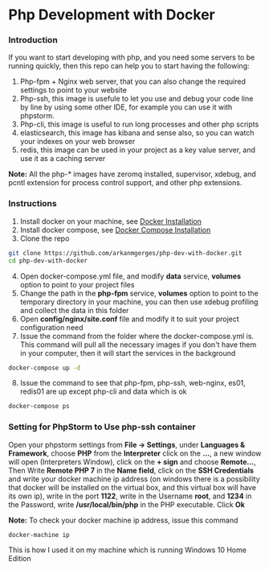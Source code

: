 # Php Development with Docker
### Introduction
If you want to start developing with php, and you need some servers to be running quickly, then this repo can help you to start having the following:

1. Php-fpm + Nginx web server, that you can also change the required settings to point to your website
2. Php-ssh, this image is usefule to let you use and debug your code line by line by using some other IDE, for example you can use it with phpstorm.
3. Php-cli, this image is useful to run long processes and other php scripts
4. elasticsearch, this image has kibana and sense also, so you can watch your indexes on your web browser
5. redis, this image can be used in your project as a key value server, and use it as a caching server

**Note:**
All the php-* images have zeromq installed, supervisor, xdebug, and pcntl extension for process control support, and other php extensions.

### Instructions
1. Install docker on your machine, see [Docker Installation](https://docs.docker.com/engine/installation/)
2. Install docker compose, see [Docker Compose Installation](https://docs.docker.com/compose/install/)
3. Clone the repo 
 ```sh
 git clone https://github.com/arkanmgerges/php-dev-with-docker.git
 cd php-dev-with-docker 
 ```
4. Open docker-compose.yml file, and modify **data** service, **volumes** option to point to your project files
5. Change the path in the **php-fpm** service, **volumes** option to point to the temporary directory in your machine, you can then use xdebug profiling and collect the data in this folder
6. Open **config/nginx/site.conf** file and modify it to suit your project configuration need
7. Issue the command from the folder where the docker-compose.yml is. This command will pull all the necessary images if you don't have them in your computer, then it will start the services in the background
 ```sh
 docker-compose up -d
 ```
8. Issue the command to see that php-fpm, php-ssh, web-nginx, es01, redis01 are up except php-cli and data which is ok
 ```sh
 docker-compose ps
 ```

### Setting for PhpStorm to Use php-ssh container
Open your phpstorm settings from **File -> Settings**, under **Languages & Framework**, choose **PHP**
from the **Interpreter** click on the **...**, a new window will open (Interpreters Window), click on the **+ sign** and
choose **Remote...**, Then Write **Remote PHP 7** in the **Name field**, click on the **SSH Credentials** and write your docker machine ip address (on windows there is a possibility that docker will be installed on the virtual box, and this virtual box will have its own ip), write in the port **1122**, write in the Username **root**, and **1234** in the Password, write **/usr/local/bin/php** in the PHP executable. Click **Ok**

**Note:** To check your docker machine ip address, issue this command
```sh
docker-machine ip
```
This is how I used it on my machine which is running Windows 10 Home Edition


